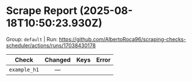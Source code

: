 # Scrape Report (2025-08-18T10:50:23.930Z)

Group: `default`  |  Run: https://github.com/AlbertoRoca96/scraping-checks-scheduler/actions/runs/17038430178

| Check | Changed | Keys | Error |
|---|:---:|:--|:--|
| `example_h1` | — |  |  |
